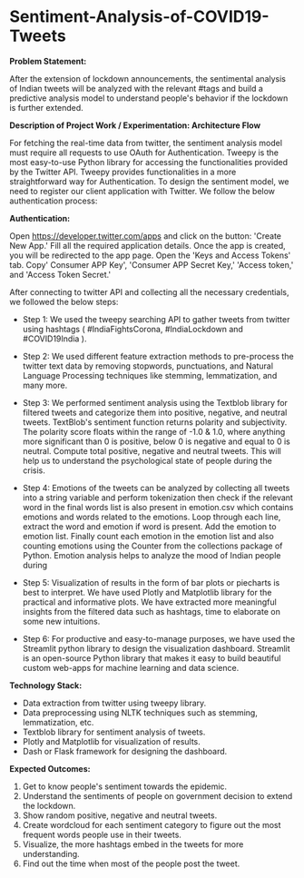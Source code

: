 # Sentiment-Analysis-of-COVID19-Tweets

**Problem Statement:**

After the extension of lockdown announcements, the sentimental analysis of Indian tweets will be analyzed with the relevant #tags and build a predictive analysis model to understand people's behavior if the lockdown is further extended.

**Description of Project Work / Experimentation: Architecture Flow**

For fetching the real-time data from twitter, the sentiment analysis model must require all requests to use OAuth for Authentication. Tweepy is the most easy-to-use Python library for accessing the functionalities provided by the Twitter API. Tweepy provides functionalities in a more straightforward way for Authentication. To design the sentiment model, we need to register our client application with Twitter. We follow the below authentication process:

**Authentication:** 

Open https://developer.twitter.com/apps and click on the button: 'Create New App.' Fill all the required application details. Once the app is created, you will be redirected to the app page. Open the 'Keys and Access Tokens' tab. Copy' Consumer APP Key', 'Consumer APP Secret Key,' 'Access token,' and 'Access Token Secret.'

After connecting to twitter API and collecting all the necessary credentials, we followed the below steps:

- Step 1: We used the tweepy searching API to gather tweets from twitter using hashtags ( #IndiaFightsCorona, #IndiaLockdown and #COVID19India ).

- Step 2: We used different feature extraction methods to pre-process the twitter text data by removing stopwords, punctuations, and Natural Language Processing techniques like stemming, lemmatization, and many more.

- Step 3: We performed sentiment analysis using the Textblob library for filtered tweets and categorize them into positive, negative, and neutral tweets. TextBlob's sentiment function returns polarity and subjectivity. The polarity score floats within the range of -1.0 & 1.0, where anything more significant than 0 is positive, below 0 is negative and equal to 0 is neutral. Compute total positive, negative and neutral tweets. This will help us to understand the psychological state of people during the crisis.

- Step 4: Emotions of the tweets can be analyzed by collecting all tweets into a string variable and  perform tokenization then check if the relevant word in the final words list is also present in emotion.csv  which contains emotions and words  related to the emotions. Loop through each line, extract the word and emotion if word is present. Add the emotion to emotion list. Finally count each emotion in the emotion list and also counting emotions using the Counter from the collections package of Python. Emotion analysis helps to analyze the mood of Indian people during

- Step 5: Visualization of results in the form of bar plots or piecharts is best to interpret. We have used Plotly and Matplotlib library for the practical and informative plots. We have extracted more meaningful insights from the filtered data such as hashtags, time to elaborate on some new intuitions.

- Step 6: For productive and easy-to-manage purposes, we have used the Streamlit python library to design the visualization dashboard. Streamlit is an open-source Python library that makes it easy to build beautiful custom web-apps for machine learning and data science.

**Technology Stack:**

- Data extraction from twitter using tweepy library.
- Data preprocessing using NLTK techniques such as stemming, lemmatization, etc.
- Textblob library for sentiment analysis of tweets.
- Plotly and Matplotlib for visualization of results.
- Dash or Flask framework for designing the dashboard.


**Expected Outcomes:**

1.   Get to know people's sentiment towards the epidemic.
2.   Understand the sentiments of people on government decision to extend the lockdown.
3.   Show random positive, negative and neutral tweets.
4.   Create wordcloud for each sentiment category to figure out the most frequent words people use in their tweets.
5.   Visualize, the more hashtags embed in the tweets for more understanding.
6.   Find out the time when most of the people post the tweet.
